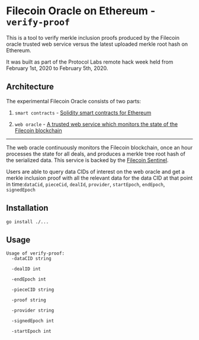# Filecoin Oracle on Ethereum - `verify-proof`

This is a tool to verify merkle inclusion proofs produced by the Filecoin oracle trusted web service versus the latest uploaded merkle root hash on Ethereum.

It was built as part of the Protocol Labs remote hack week held from February 1st, 2020 to February 5th, 2020.

## Architecture

The experimental Filecoin Oracle consists of two parts:

1. `smart contracts` - [Solidity smart contracts for Ethereum](https://github.com/nonsense/filecoin-oracle)

2. `web oracle` - [A trusted web service which monitors the state of the Filecoin blockchain](https://github.com/dirkmc/filecoin-deal-proofs-svc)

---

The web oracle continuously monitors the Filecoin blockchain, once an hour processes the state for all deals, and produces a merkle tree root hash of the serialized data. This service is backed by the [Filecoin Sentinel](https://github.com/filecoin-project/sentinel).

Users are able to query data CIDs of interest on the web oracle and get a merkle inclusion proof with all the relevant data for the data CID at that point in time:`dataCid`, `pieceCid`, `dealId`, `provider`, `startEpoch`, `endEpoch`, `signedEpoch`

## Installation

```
go install ./...
```

## Usage

```
Usage of verify-proof:
  -dataCID string

  -dealID int

  -endEpoch int

  -pieceCID string

  -proof string

  -provider string

  -signedEpoch int

  -startEpoch int
```
